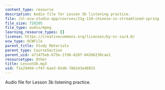 ```yaml
---
content_type: resource
description: Audio file for Lesson 3b listening practice.
file: /ol-ocw-studio-app/courses/21g-110-chinese-iv-streamlined-spring-2004/f1e29494cf476ae3b5d6786143ed6915_Lesson3b.mp3
file_size: 720205
file_type: audio/mpeg
learning_resource_types: []
license: https://creativecommons.org/licenses/by-nc-sa/4.0/
ocw_type: OCWFile
parent_title: Study Materials
parent_type: CourseSection
parent_uid: a71475eb-b75e-1fd6-628f-04266230cae1
resourcetype: Other
title: Lesson3b.mp3
uid: f1e29494-cf47-6ae3-b5d6-786143ed6915
---
```

Audio file for Lesson 3b listening practice.